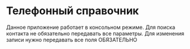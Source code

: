 # Телефонный справочник
Данное приложение работает в консольном режиме. Для поиска контакта не обязательно передавать все параметры. Для изменения записи нужно передавать все поля ОБЯЗАТЕЛЬНО
